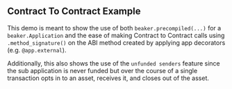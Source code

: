 Contract To Contract Example
-----------------------------


This demo is meant to show the use of both ``beaker.precompiled(...)`` for a ``beaker.Application`` and the ease of making Contract to Contract calls using `.method_signature()` on the ABI method created by applying app decorators (e.g. `@app.external`).

Additionally, this also shows the use of the `unfunded senders` feature since the sub application is never funded but over the course of a single transaction opts in to an asset, receives it, and closes out of the asset.
